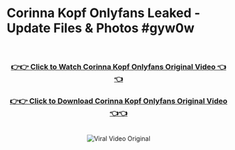 # Corinna Kopf Onlyfans Leaked - Update Files & Photos #gyw0w


<br>
<div align="center">
<h3><a href="https://links2leaks.com/corinnakopf" rel="nofollow">👉👉 Click to Watch Corinna Kopf Onlyfans Original Video 👈👈</a></h3>
<h3><a href="https://links2leaks.com/corinnakopf" rel="nofollow">👉👉 Click to Download Corinna Kopf Onlyfans Original Video 👈👈</a></h3>
<br>
<a href="https://links2leaks.com/corinnakopf" rel="nofollow"><img src="https://i.ibb.co/Gkj2r4b/banner.png" alt="Viral Video Original" style="max-width: 100%; display: inline-block;" data-target="animated-image.originalImage"></a>
</div>